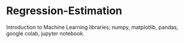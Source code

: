# Regression-Estimation
Introduction to Machine Learning libraries; numpy, matplotlib, pandas, google colab, jupyter notebook.
